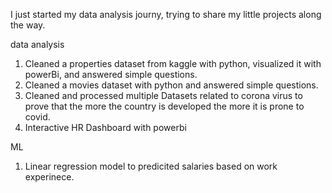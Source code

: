 I just started my data analysis journy, trying to share my little projects along the way.

data analysis

1. Cleaned a properties dataset from kaggle with python, visualized it with powerBi, and answered simple questions.
2. Cleaned a movies dataset with python and answered simple questions.
3. Cleaned and processed multiple Datasets related to corona virus to prove that the more the country is developed the more it is prone to covid.
4. Interactive HR Dashboard with powerbi
   
ML

1. Linear regression model to predicited salaries based on work experinece.
